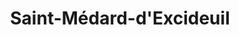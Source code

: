 ---
title: Saint-Médard-d'Excideuil
url: /saint-medard-dexcideuil/
latitude: 45.337
longitude: 1.057
---